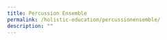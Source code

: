 ```yaml
---
title: Percussion Ensemble
permalink: /holistic-education/percussionensemble/
description: ""
---
```

